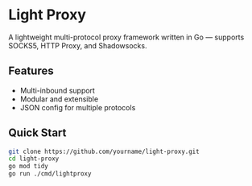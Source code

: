 # Light Proxy

A lightweight multi-protocol proxy framework written in Go — supports SOCKS5, HTTP Proxy, and Shadowsocks.

## Features
- Multi-inbound support
- Modular and extensible
- JSON config for multiple protocols

## Quick Start
```bash
git clone https://github.com/yourname/light-proxy.git
cd light-proxy
go mod tidy
go run ./cmd/lightproxy
